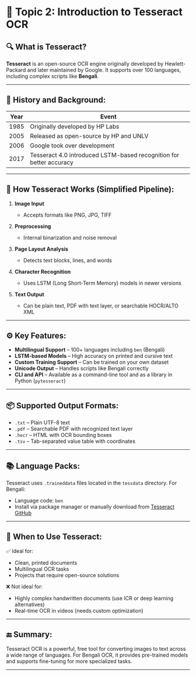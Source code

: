 # 📘 Topic 2: Introduction to Tesseract OCR

## 🔍 What is Tesseract?

**Tesseract** is an open-source OCR engine originally developed by Hewlett-Packard and later maintained by Google. It supports over 100 languages, including complex scripts like **Bengali**.

---

## 📜 History and Background:

| Year | Event                                                               |
| ---- | ------------------------------------------------------------------- |
| 1985 | Originally developed by HP Labs                                     |
| 2005 | Released as open-source by HP and UNLV                              |
| 2006 | Google took over development                                        |
| 2017 | Tesseract 4.0 introduced LSTM-based recognition for better accuracy |

---

## 🧠 How Tesseract Works (Simplified Pipeline):

1. **Image Input**

   * Accepts formats like PNG, JPG, TIFF
2. **Preprocessing**

   * Internal binarization and noise removal
3. **Page Layout Analysis**

   * Detects text blocks, lines, and words
4. **Character Recognition**

   * Uses LSTM (Long Short-Term Memory) models in newer versions
5. **Text Output**

   * Can be plain text, PDF with text layer, or searchable HOCR/ALTO XML

---

## ⚙️ Key Features:

* **Multilingual Support** – 100+ languages including `ben` (Bengali)
* **LSTM-based Models** – High accuracy on printed and cursive text
* **Custom Training Support** – Can be trained on your own dataset
* **Unicode Output** – Handles scripts like Bengali correctly
* **CLI and API** – Available as a command-line tool and as a library in Python (`pytesseract`)

---

## 📦 Supported Output Formats:

* `.txt` – Plain UTF-8 text
* `.pdf` – Searchable PDF with recognized text layer
* `.hocr` – HTML with OCR bounding boxes
* `.tsv` – Tab-separated value table with coordinates

---

## 📚 Language Packs:

Tesseract uses `.traineddata` files located in the `tessdata` directory. For Bengali:

* Language code: `ben`
* Install via package manager or manually download from [Tesseract GitHub](https://github.com/tesseract-ocr/tessdata)

---

## 📌 When to Use Tesseract:

✅ Ideal for:

* Clean, printed documents
* Multilingual OCR tasks
* Projects that require open-source solutions

❌ Not ideal for:

* Highly complex handwritten documents (use ICR or deep learning alternatives)
* Real-time OCR in videos (needs custom optimization)

---

## 🔚 Summary:

Tesseract OCR is a powerful, free tool for converting images to text across a wide range of languages. For Bengali OCR, it provides pre-trained models and supports fine-tuning for more specialized tasks.

---
